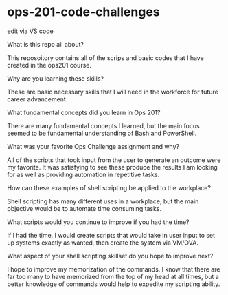 # ops-201-code-challenges
edit via VS code

What is this repo all about?

This reposoitory contains all of the scrips and basic codes that I have created in the ops201 course.

Why are you learning these skills?

These are basic necessary skills that I will need in the workforce for future career advancement

What fundamental concepts did you learn in Ops 201?

There are many fundamental concepts I learned, but the main focus seemed to be fundamental understanding of Bash and PowerShell.

What was your favorite Ops Challenge assignment and why?

All of the scripts that took input from the user to generate an outcome were my favorite. It was satisfying to see these produce the results I am looking for
as well as providing automation in repetitive tasks.

How can these examples of shell scripting be applied to the workplace?

Shell scripting has many different uses in a workplace, but the main objective would be to automate time consuming tasks.

What scripts would you continue to improve if you had the time?

If I had the time, I would create scripts that would take in user input to set up systems exactly as wanted, then create the system via VM/OVA.

What aspect of your shell scripting skillset do you hope to improve next?

I hope to improve my memorization of the commands. I know that there are far too many to have memorized from the top of my head at all times, but a better
knowledge of commands would help to expedite my scripting ability.
